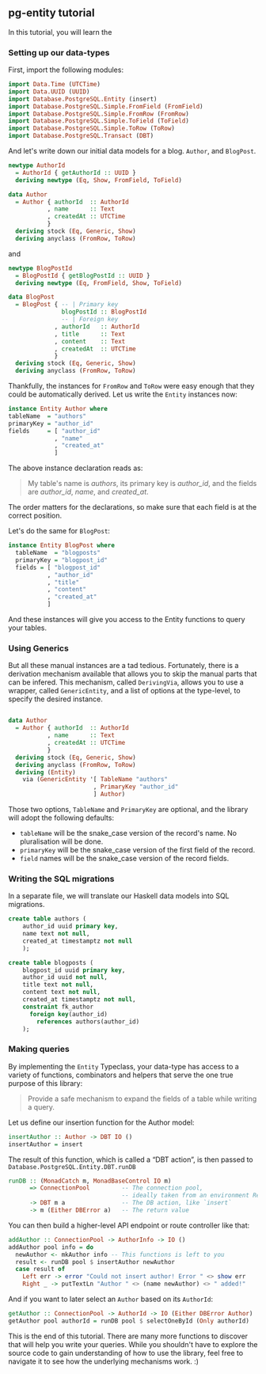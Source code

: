 ## pg-entity tutorial

In this tutorial, you will learn the 

### Setting up our data-types
First, import the following modules:

```haskell
import Data.Time (UTCTime)
import Data.UUID (UUID)
import Database.PostgreSQL.Entity (insert)
import Database.PostgreSQL.Simple.FromField (FromField)
import Database.PostgreSQL.Simple.FromRow (FromRow)
import Database.PostgreSQL.Simple.ToField (ToField)
import Database.PostgreSQL.Simple.ToRow (ToRow)
import Database.PostgreSQL.Transact (DBT)
```

And let's write down our initial data models for a blog. `Author`, and `BlogPost`.  

```haskell
newtype AuthorId
  = AuthorId { getAuthorId :: UUID }
  deriving newtype (Eq, Show, FromField, ToField)

data Author
  = Author { authorId  :: AuthorId
           , name      :: Text
           , createdAt :: UTCTime
           }
  deriving stock (Eq, Generic, Show)
  deriving anyclass (FromRow, ToRow)
```

and

```haskell
newtype BlogPostId
  = BlogPostId { getBlogPostId :: UUID }
  deriving newtype (Eq, FromField, Show, ToField)

data BlogPost
  = BlogPost { -- | Primary key
               blogPostId :: BlogPostId
               -- | Foreign key
             , authorId   :: AuthorId
             , title      :: Text
             , content    :: Text
             , createdAt  :: UTCTime
             }
  deriving stock (Eq, Generic, Show)
  deriving anyclass (FromRow, ToRow)
```

Thankfully, the instances for `FromRow` and `ToRow` were easy enough that they could be automatically derived.
Let us write the `Entity` instances now:

```Haskell
instance Entity Author where
tableName  = "authors"
primaryKey = "author_id"
fields     = [ "author_id"
             , "name"
             , "created_at"
             ]
```

The above instance declaration reads as:  
> My table's name is _authors_, its primary key is _author\_id_, and the fields are _author_id_, _name_, and _created_at_.

The order matters for the declarations, so make sure that each field is at the correct position.

Let's do the same for `BlogPost`:

```Haskell
instance Entity BlogPost where
  tableName  = "blogposts"
  primaryKey = "blogpost_id"
  fields = [ "blogpost_id"
           , "author_id"
           , "title"
           , "content"
           , "created_at"
           ]
```

And these instances will give you access to the Entity functions to query your tables. 

### Using Generics

But all these manual instances are a tad tedious. Fortunately, there is a derivation mechanism available that allows you
to skip the manual parts that can be infered. This mechanism, called `DerivingVia`, allows you to use a wrapper, called
`GenericEntity`, and a list of options at the type-level, to specify the desired instance.

```haskell

data Author
  = Author { authorId  :: AuthorId
           , name      :: Text
           , createdAt :: UTCTime
           }
  deriving stock (Eq, Generic, Show)
  deriving anyclass (FromRow, ToRow)
  deriving (Entity)
    via (GenericEntity '[ TableName "authors"    
                        , PrimaryKey "author_id"
                        ] Author)
```

Those two options, `TableName` and `PrimaryKey` are optional, and the library will adopt the following defaults:

* `tableName` will be the snake\_case version of the record's name. No pluralisation will be done.
* `primaryKey` will be the snake\_case version of the first field of the record.
* `field` names will be the snake\_case version of the record fields.

### Writing the SQL migrations

In a separate file, we will translate our Haskell data models into SQL migrations.

```sql
create table authors (
    author_id uuid primary key,
    name text not null,
    created_at timestamptz not null
    );

create table blogposts (
    blogpost_id uuid primary key,
    author_id uuid not null,
    title text not null,
    content text not null,
    created_at timestamptz not null,
    constraint fk_author
      foreign key(author_id)
        references authors(author_id)
    );
```

### Making queries

By implementing the `Entity` Typeclass, your data-type has access to a variety of functions, combinators and helpers that serve the one true purpose of
this library: 

> Provide a safe mechanism to expand the fields of a table while writing a query.

Let us define our insertion function for the Author model:

```haskell
insertAuthor :: Author -> DBT IO ()
insertAuthor = insert
```

<!--
TODO: Link to runDB in Hackage when the library is published
-->
The result of this function, which is called a “DBT action”, is then passed to `Database.PostgreSQL.Entity.DBT.runDB`

```haskell
runDB :: (MonadCatch m, MonadBaseControl IO m)
      => ConnectionPool         -- The connection pool,
                                -- ideally taken from an environment ReaderT
      -> DBT m a                -- The DB action, like `insert`
      -> m (Either DBError a)   -- The return value
```

You can then build a higher-level API endpoint or route controller like that:

```haskell
addAuthor :: ConnectionPool -> AuthorInfo -> IO ()
addAuthor pool info = do
  newAuthor <- mkAuthor info -- This functions is left to you
  result <- runDB pool $ insertAuthor newAuthor
  case result of
    Left err -> error "Could not insert author! Error " <> show err
    Right _ -> putTextLn "Author " <> (name newAuthor) <> " added!"
```

And if you want to later select an `Author` based on its `AuthorId`:

```haskell
getAuthor :: ConnectionPool -> AuthorId -> IO (Either DBError Author)
getAuthor pool authorId = runDB pool $ selectOneById (Only authorId)
```

This is the end of this tutorial. There are many more functions to discover that will help you write your queries.
While you shouldn't have to explore the source code to gain understanding of how to use the library, feel free to
navigate it to see how the underlying mechanisms work. :)
